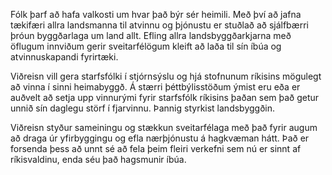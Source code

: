 Fólk þarf að hafa valkosti um hvar það býr sér heimili. Með því að jafna tækifæri allra landsmanna til atvinnu og þjónustu er stuðlað að sjálfbærri þróun byggðarlaga um land allt. Efling allra landsbyggðarkjarna með öflugum innviðum gerir sveitarfélögum kleift að laða til sín íbúa og atvinnuskapandi fyrirtæki.

Viðreisn vill gera starfsfólki í stjórnsýslu og hjá stofnunum ríkisins mögulegt að vinna í sinni heimabyggð. Á stærri þéttbýlisstöðum ýmist eru eða er auðvelt að setja upp vinnurými fyrir starfsfólk ríkisins þaðan sem það getur unnið sín daglegu störf í fjarvinnu. Þannig styrkist landsbyggðin.

Viðreisn styður sameiningu og stækkun sveitarfélaga með það fyrir augum að draga úr yfirbyggingu og efla nærþjónustu á hagkvæman hátt. Það er forsenda þess að unnt sé að fela þeim fleiri verkefni sem nú er sinnt af ríkisvaldinu, enda séu það hagsmunir íbúa.  
